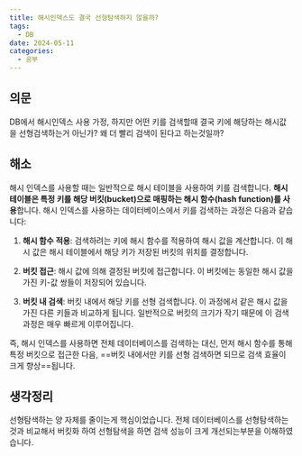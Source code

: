 ```yaml
---
title: 해시인덱스도 결국 선형탐색하지 않을까?
tags:
  - DB
date: 2024-05-11
categories:
  - 공부
---
```


## 의문

DB에서 해시인덱스 사용 가정, 하지만 어떤 키를 검색할때 결국 키에 해당하는 해시값을 선형검색하는거 아닌가? 왜 더 빨리 검색이 된다고 하는것일까?

## 해소

해시 인덱스를 사용할 때는 일반적으로 해시 테이블을 사용하여 키를 검색합니다. **해시 테이블은 특정 키를 해당 버킷(bucket)으로 매핑하는 해시 함수(hash function)를 사용**합니다. 해시 인덱스를
사용하는 데이터베이스에서 키를 검색하는 과정은 다음과 같습니다:

1. **해시 함수 적용**: 검색하려는 키에 해시 함수를 적용하여 해시 값을 계산합니다. 이 해시 값은 해시 테이블에서 해당 키가 저장된 버킷의 위치를 결정합니다.

2. **버킷 접근**: 해시 값에 의해 결정된 버킷에 접근합니다. 이 버킷에는 동일한 해시 값을 가진 키-값 쌍들이 저장되어 있습니다.

3. **버킷 내 검색**: 버킷 내에서 해당 키를 선형 검색합니다. 이 과정에서 같은 해시 값을 가진 다른 키들과 비교하게 됩니다. 일반적으로 버킷의 크기가 작기 때문에 이 검색 과정은 매우 빠르게 이루어집니다.

즉, 해시 인덱스를 사용하면 전체 데이터베이스를 검색하는 대신, 먼저 해시 함수를 통해 특정 버킷으로 접근한 다음, ==버킷 내에서만 키를 선형 검색하면 되므로 검색 효율이 크게 향상==됩니다.

## 생각정리

선형탐색하는 양 자체를 줄이는게 핵심이었습니다. 전체 데이터베이스를 선형탐색하는 것과 비교해서 버킷화 하여 선형탐색을 하면 검색 성능이 크게 개선되는부분을 이해하였습니다.